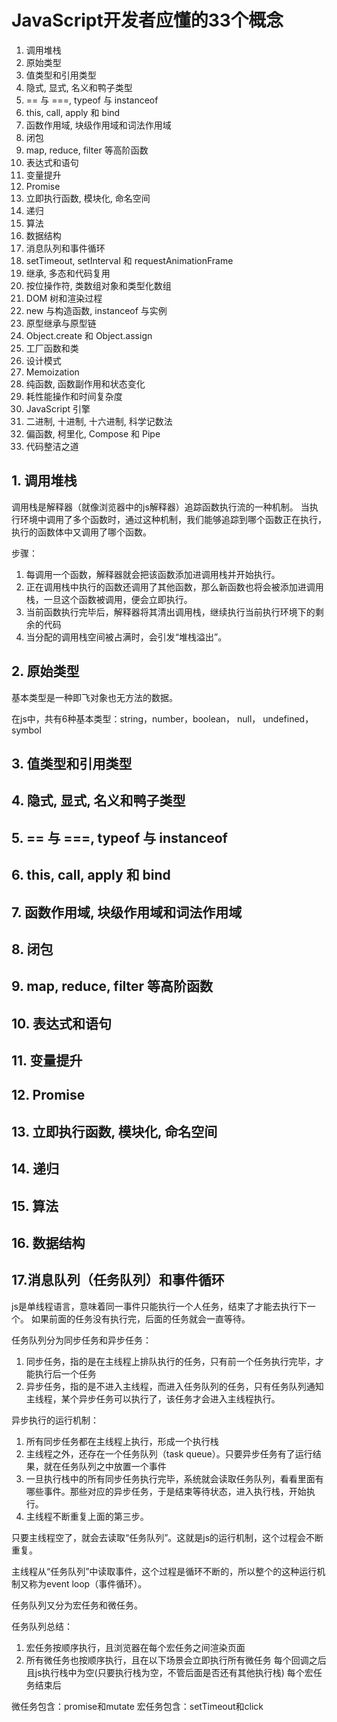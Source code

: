 # JavaScript开发者应懂的33个概念

1. 调用堆栈
2. 原始类型
3. 值类型和引用类型
4. 隐式, 显式, 名义和鸭子类型
5. == 与 ===, typeof 与 instanceof
6. this, call, apply 和 bind
7. 函数作用域, 块级作用域和词法作用域
8. 闭包
9. map, reduce, filter 等高阶函数
10. 表达式和语句
11. 变量提升
12. Promise
13. 立即执行函数, 模块化, 命名空间
14. 递归
15. 算法
16. 数据结构
17. 消息队列和事件循环
18. setTimeout, setInterval 和 requestAnimationFrame
19. 继承, 多态和代码复用
20. 按位操作符, 类数组对象和类型化数组
21. DOM 树和渲染过程
22. new 与构造函数, instanceof 与实例
23. 原型继承与原型链
24. Object.create 和 Object.assign
25. 工厂函数和类
26. 设计模式
27. Memoization
28. 纯函数, 函数副作用和状态变化
29. 耗性能操作和时间复杂度
30. JavaScript 引擎
31. 二进制, 十进制, 十六进制, 科学记数法
32. 偏函数, 柯里化, Compose 和 Pipe
33. 代码整洁之道

## 1. 调用堆栈

调用栈是解释器（就像浏览器中的js解释器）追踪函数执行流的一种机制。
当执行环境中调用了多个函数时，通过这种机制，我们能够追踪到哪个函数正在执行，执行的函数体中又调用了哪个函数。

步骤：
1. 每调用一个函数，解释器就会把该函数添加进调用栈并开始执行。
2. 正在调用栈中执行的函数还调用了其他函数，那么新函数也将会被添加进调用栈，一旦这个函数被调用，便会立即执行。
3. 当前函数执行完毕后，解释器将其清出调用栈，继续执行当前执行环境下的剩余的代码
4. 当分配的调用栈空间被占满时，会引发“堆栈溢出”。

## 2. 原始类型

基本类型是一种即飞对象也无方法的数据。

在js中，共有6种基本类型：string，number，boolean， null， undefined，symbol


## 3. 值类型和引用类型
## 4. 隐式, 显式, 名义和鸭子类型
## 5. == 与 ===, typeof 与 instanceof
## 6. this, call, apply 和 bind
## 7. 函数作用域, 块级作用域和词法作用域
## 8. 闭包
## 9. map, reduce, filter 等高阶函数
## 10. 表达式和语句
## 11. 变量提升
## 12. Promise
## 13. 立即执行函数, 模块化, 命名空间
## 14. 递归
## 15. 算法
## 16. 数据结构

## 17.消息队列（任务队列）和事件循环

js是单线程语言，意味着同一事件只能执行一个人任务，结束了才能去执行下一个。
如果前面的任务没有执行完，后面的任务就会一直等待。

任务队列分为同步任务和异步任务：
1. 同步任务，指的是在主线程上排队执行的任务，只有前一个任务执行完毕，才能执行后一个任务
2. 异步任务，指的是不进入主线程，而进入任务队列的任务，只有任务队列通知主线程，某个异步任务可以执行了，该任务才会进入主线程执行。

异步执行的运行机制：
1. 所有同步任务都在主线程上执行，形成一个执行栈
2. 主线程之外，还存在一个任务队列（task queue）。只要异步任务有了运行结果，就在任务队列之中放置一个事件
3. 一旦执行栈中的所有同步任务执行完毕，系统就会读取任务队列，看看里面有哪些事件。那些对应的异步任务，于是结束等待状态，进入执行栈，开始执行。
4. 主线程不断重复上面的第三步。

只要主线程空了，就会去读取“任务队列”。这就是js的运行机制，这个过程会不断重复。

主线程从“任务队列”中读取事件，这个过程是循环不断的，所以整个的这种运行机制又称为event loop（事件循环）。

任务队列又分为宏任务和微任务。

任务队列总结：
1. 宏任务按顺序执行，且浏览器在每个宏任务之间渲染页面
2. 所有微任务也按顺序执行，且在以下场景会立即执行所有微任务
    每个回调之后且js执行栈中为空(只要执行栈为空，不管后面是否还有其他执行栈)
    每个宏任务结束后

微任务包含：promise和mutate
宏任务包含：setTimeout和click




















